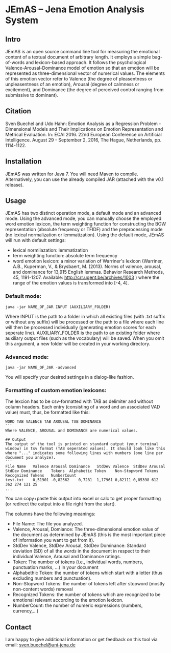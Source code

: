 # JEmAS – Jena Emotion Analysis System

## Intro
JEmAS is an open source command line tool for measuring the emotional content of a textual document of arbitrary length. It employs a simple bag-of-words and lexicon-based approach. It follows the psychological Valence-Arousal-Dominance model of emotion so that an emotion will be represented as three-dimensional vector of numerical values. The elements of this emotion vector refer to Valence (the degree of pleasentness or unpleasentness of an emotion), Arousal (degree of calmness or excitement), and Dominance (the degree of perceived control ranging from submissive to dominant).

## Citation
Sven Buechel and Udo Hahn: Emotion Analysis as a Regression Problem - Dimensional Models and Their Implications on Emotion Representation and Metrical Evaluation. In: ECAI 2016. 22nd European Conference on Artificial Intelligence. August 29 - September 2, 2016, The Hague, Netherlands, pp. 1114-1122.

## Installation
JEmAS was written for Java 7. You will need Maven to compile. Alternatively, you can use the already compiled JAR (attached with the v0.1 release).

## Usage
JEmAS has two distinct operation mode, a default mode and an advanced mode. Using the advanced mode, you can manually choose the employed  word emotion lexicon, the term weighting function for constructing the BOW representation (absolute frequency or TFIDF) and the preprocessing mode (no lexical normalization or lemmatization). Using the default mode, JEmAS will run with default settings:
- lexical normilazation: lemmatization
- term weighting function: absolute term frequency
- word emotion lexicon: a minor variation of Warriner's lexicon (Warriner, A.B., Kuperman, V., & Brysbaert, M. (2013). Norms of valence, arousal, and dominance for 13,915 English lemmas. Behavior Research Methods, 45, 1191-1207. Available: http://crr.ugent.be/archives/1003 ) where the range of the emotion values is transformed into [-4, 4].

### Default mode:
````
java -jar NAME_OF_JAR INPUT (AUXILIARY_FOLDER)
```` 
Where INPUT is the path to a folder in which all existing files (with .txt suffix or without any suffix) will be processed or the path to a file where each line will then be processed individually (generating emotion scores for each seperate line). AUXILIARY_FOLDER is the path to an existing folder where auxiliary output files (such as the vocabulary) will be saved. When you omit this argument, a new folder will be created in your working directory.

### Advanced mode:
````
java -jar NAME_OF_JAR -advanced
````

You will specify your desired settings in a dialog-like fashion.

### Formatting of custom emotion lexicons:
The lexcion has to be csv-formatted with TAB as delimiter and without column headers. Each entry (consisting of a word and an associated VAD value) must, thus, be formatted like this:
````
WORD TAB VALENCE TAB AROUSAL TAB DOMINANCE
```
Where VALENCE, AROUSAL and DOMINANCE are numerical values.

## Output
The output of the tool is printed on standard output (your terminal window) in tsv format (TAB seperated values). It should look like this where "..." indicates some following lines with numbers (one line per document you analyze). 
```
File Name	Valence	Arousal	Dominance	StdDev Valence	StdDev Arousal	StdDev Dominance	Tokens	Alphabetic Token	Non-Stopword Tokens	Recognized Tokens	NumberCount
test.txt	0,51901	-0,82562	0,7281	1,17961	0,82111	0,85398	612	362	274	121	25
...
````
You can copy+paste this output into excel or calc to get proper formatting (or redirect the output into a file right from the start). 

The columns have the following meanings:

- File Name: The file you analyzed.
- Valence, Arousal, Domiance: The three-dimensional emotion value of the document as determined by JEmAS (this is the most important piece of information you want to get from it).
- StdDev Valence, StdDev Arousal, StdDev Dominance: Standard deviation (SD) of all the _words_ in the document in respect to their individual Valence, Arousal and Dominance ratings.
- Token: The number of tokens (i.e., individual words, numbers, punctuation marks, ...) in your document
- Alphabethic Token: the number of tokens which start with a letter (thus excluding numbers and punctuation).
- Non-Stopword Tokens: the number of tokens left after stopword (mostly non-content words) removal
- Recognized Tokens: the number of tokens which are recognized to be emotional relevant according to the emotion lexicon.
- NumberCount: the number of numeric expressions (numbers, currency,...)

## Contact
I am happy to give additional information or get feedback on this tool via email: sven.buechel@uni-jena.de
